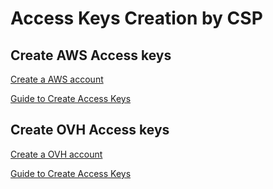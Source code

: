 # Access Keys Creation by CSP


## Create AWS Access keys

[Create a AWS account](https://portal.aws.amazon.com/billing/signup?nc2=h_ct&redirect_url=https%3A%2F%2Faws.amazon.com%2Fregistration-confirmation#/start)


[Guide to Create Access Keys](https://docs.aws.amazon.com/IAM/latest/UserGuide/id_credentials_access-keys.html)


## Create OVH Access keys

[Create a OVH account](https://www.ovh.com/fr/support/new_nic.xml?redirectTo=https%3A%2F%2Fwww.ovh.com%2Fmanager%2Fcloud%2F%23%2F)


[Guide to Create Access Keys](https://docs.ovh.com/ie/en/public-cloud/configure_user_access_to_horizon/)